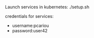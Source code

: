 Launch services in kubernetes: ./setup.sh

credentials for services:
- username:pcariou
- password:user42
